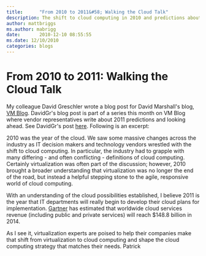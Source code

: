 ```yaml
---
title:      "From 2010 to 2011&#58; Walking the Cloud Talk"
description: The shift to cloud computing in 2010 and predictions about 2011
author: mattbriggs
ms.author: mabrigg
date:       2010-12-10 08:55:55
ms.date: 12/10/2010
categories: blogs
---
```

# From 2010 to 2011: Walking the Cloud Talk
My colleague David Greschler wrote a blog post for David Marshall's blog, [VM Blog](http://vmblog.com/home.aspx). DavidGr's blog post is part of a series this month on VM Blog where vendor representatives write about 2011 predictions and looking ahead. See DavidGr's post [here](http://vmblog.com/archive/2010/12/08/microsoft-from-2010-to-2011-walking-the-cloud-talk.aspx). Following is an excerpt: 

2010 was the year of the cloud. We saw some massive changes across the industry as IT decision makers and technology vendors wrestled with the shift to cloud computing. In particular, the industry had to grapple with many differing - and often conflicting - definitions of cloud computing. Certainly virtualization was often part of the discussion; however, 2010 brought a broader understanding that virtualization was no longer the end of the road, but instead a helpful stepping stone to the agile, responsive world of cloud computing. 

With an understanding of the cloud possibilities established, I believe 2011 is the year that IT departments will really begin to develop their cloud plans for implementation. [Gartner](http://www.gartner.com/it/page.jsp?id=1465614) has estimated that worldwide cloud services revenue (including public and private services) will reach $148.8 billion in 2014. 

As I see it, virtualization experts are poised to help their companies make that shift from virtualization to cloud computing and shape the cloud computing strategy that matches their needs. Patrick
